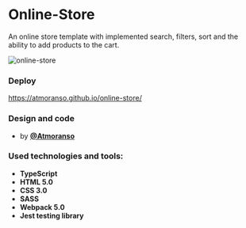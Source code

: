 # Online-Store

An online store template with implemented search, filters, sort and the ability to add products to the cart.

![online-store](https://user-images.githubusercontent.com/101670957/193408405-35a28c3d-98b4-4bf7-859b-b52e0307543f.jpg)

### Deploy
https://atmoranso.github.io/online-store/

### Design and code
 - by [**@Atmoranso**](https://github.com/atmoranso)

### Used technologies and tools:
 - **TypeScript**
 - **HTML 5.0** 
 - **CSS 3.0**
 - **SASS**
 - **Webpack 5.0**
 - **Jest testing library**
